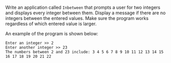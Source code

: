 Write an application called `Inbetween` that prompts a user for two integers and displays every integer between them. Display a message if there are no integers between the entered values. Make sure the program works regardless of which entered value is larger. 

An example of the program is shown below: 

```
Enter an integer >> 2
Enter another integer >> 23
The numbers between 2 and 23 include: 3 4 5 6 7 8 9 10 11 12 13 14 15 16 17 18 19 20 21 22
```


